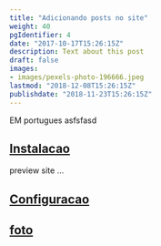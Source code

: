 ```yaml
---
title: "Adicionando posts no site"
weight: 40
pgIdentifier: 4
date: "2017-10-17T15:26:15Z"
description: Text about this post
draft: false
images:
- images/pexels-photo-196666.jpeg
lastmod: "2018-12-08T15:26:15Z"
publishdate: "2018-11-23T15:26:15Z"
---
```


EM portugues asfsfasd
## [Instalacao](./installation)

 preview site ...

## [Configuracao](./configuration)


## [foto](./screenshot)
